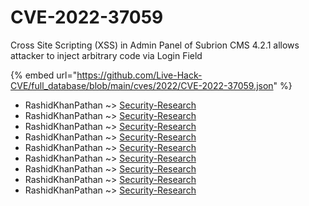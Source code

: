 # CVE-2022-37059

Cross Site Scripting (XSS) in Admin Panel of Subrion CMS 4.2.1 allows attacker to inject arbitrary code via Login Field

{% embed url="https://github.com/Live-Hack-CVE/full_database/blob/main/cves/2022/CVE-2022-37059.json" %}


* RashidKhanPathan ~> [Security-Research](https://www.alice-snow.ru/2022/database/cve-2022-37059/security-research-rashidkhanpathan)
* RashidKhanPathan ~> [Security-Research](https://www.alice-snow.ru/2022/database/cve-2022-37059/security-research-rashidkhanpathan)
* RashidKhanPathan ~> [Security-Research](https://www.alice-snow.ru/2022/database/cve-2022-37059/security-research-rashidkhanpathan)
* RashidKhanPathan ~> [Security-Research](https://www.alice-snow.ru/2022/database/cve-2022-37059/security-research-rashidkhanpathan)
* RashidKhanPathan ~> [Security-Research](https://www.alice-snow.ru/2022/database/cve-2022-37059/security-research-rashidkhanpathan)
* RashidKhanPathan ~> [Security-Research](https://www.alice-snow.ru/2022/database/cve-2022-37059/security-research-rashidkhanpathan)
* RashidKhanPathan ~> [Security-Research](https://www.alice-snow.ru/2022/database/cve-2022-37059/security-research-rashidkhanpathan)
* RashidKhanPathan ~> [Security-Research](https://www.alice-snow.ru/2022/database/cve-2022-37059/security-research-rashidkhanpathan)
* RashidKhanPathan ~> [Security-Research](https://www.alice-snow.ru/2022/database/cve-2022-37059/security-research-rashidkhanpathan)